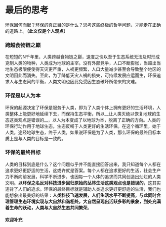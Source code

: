 # 最后的思考
环保因何而起？环保的真正目的是什么？思考这些终极的哲学问题，才能走在正确的道路上。__（此文仅是个人观点）__

### 跨越食物链之巅
在短短的N千年里，人类跨越食物链之巅，速度之快以至于生态系统无法及时形成克制人类的物种，人类成为地球的主宰。没有外部竞争，人口不断膨胀，当超出当地生态极限便使得天灾更严重，人祸更频繁，人口大量减少甚至会导致整个地区的文明因此而消失。至此，为了降低天灾人祸的损失，可持续发展应运而生，环保追求人与生态间的平衡，人类文明也因此免受因生态破坏所带来的灾难。

### 环保是以人为本
环保的起源决定了环保是服务于人类，即为了人类个体上拥有更好的生活环境，人类整体上能更好地延续下去，而保持生态平衡，所以__让人类灭绝以恢复地球的生态这类观点是错误的__，以人为本变成了以地球为本，脱离了正确的方向。人类的环保行动作用于地球生态，生态反哺于人类更好的生活环保。在这个循环里，始于人类，途经地球生态，终于人类，如果说环保是为了人类，那么环保的最终目标本质上是与人类的目标是一致的。

### 环保的最终目标
人类的目标到底是什么？这个问题似乎并不能直接回答出来，我只知道每个人都在追求更好更舒适的生活，这或许就是答案。每个人都在追求更好的生活，社会生产力不断向前发展，科学不断进步，也因每一个人体的追求而共同创造出灿烂的人类文明。__以环保之名反对科技进步回归原始的丛林生活这类观点也是错误的__，这其实违背了人们的追求。环保的最终目标就是辅助人类追求更好更舒适的生活，我们也能想象出最美好的结果：__人类科技飞速发展，人们生活水平不断提高，与此同时合理管理生态环境实现与大自然和谐相处，大自然呈现出活跃多彩的景象，到处充满着生命的跃动，人类与大自然生态共同繁荣__。

#### 欢迎补充


